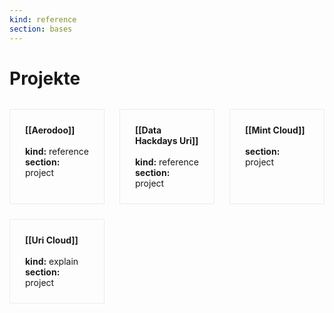 ```yaml
---
kind: reference
section: bases
---
```


# Projekte

<div style="display: grid; grid-template-columns: repeat(3, 1fr); gap: 1.5rem; margin: 2rem 0;">
  <div style="border: 1px solid #eaecef; padding: 1.5rem;">
    <strong>[[Aerodoo]]</strong><br/><br/>
    <strong>kind:</strong> reference<br/>
    <strong>section:</strong> project<br/>
  </div>
  <div style="border: 1px solid #eaecef; padding: 1.5rem;">
    <strong>[[Data Hackdays Uri]]</strong><br/><br/>
    <strong>kind:</strong> reference<br/>
    <strong>section:</strong> project<br/>
  </div>
  <div style="border: 1px solid #eaecef; padding: 1.5rem;">
    <strong>[[Mint Cloud]]</strong><br/><br/>
    <strong>section:</strong> project<br/>
  </div>
  <div style="border: 1px solid #eaecef; padding: 1.5rem;">
    <strong>[[Uri Cloud]]</strong><br/><br/>
    <strong>kind:</strong> explain<br/>
    <strong>section:</strong> project<br/>
  </div>
</div>

